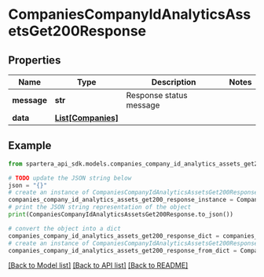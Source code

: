 # CompaniesCompanyIdAnalyticsAssetsGet200Response


## Properties

Name | Type | Description | Notes
------------ | ------------- | ------------- | -------------
**message** | **str** | Response status message | 
**data** | [**List[Companies]**](Companies.md) |  | 

## Example

```python
from spartera_api_sdk.models.companies_company_id_analytics_assets_get200_response import CompaniesCompanyIdAnalyticsAssetsGet200Response

# TODO update the JSON string below
json = "{}"
# create an instance of CompaniesCompanyIdAnalyticsAssetsGet200Response from a JSON string
companies_company_id_analytics_assets_get200_response_instance = CompaniesCompanyIdAnalyticsAssetsGet200Response.from_json(json)
# print the JSON string representation of the object
print(CompaniesCompanyIdAnalyticsAssetsGet200Response.to_json())

# convert the object into a dict
companies_company_id_analytics_assets_get200_response_dict = companies_company_id_analytics_assets_get200_response_instance.to_dict()
# create an instance of CompaniesCompanyIdAnalyticsAssetsGet200Response from a dict
companies_company_id_analytics_assets_get200_response_from_dict = CompaniesCompanyIdAnalyticsAssetsGet200Response.from_dict(companies_company_id_analytics_assets_get200_response_dict)
```
[[Back to Model list]](../README.md#documentation-for-models) [[Back to API list]](../README.md#documentation-for-api-endpoints) [[Back to README]](../README.md)


